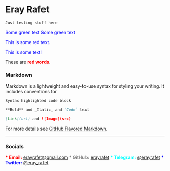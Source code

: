 # Eray Rafet

```diff
Just testing stuff here
```
<font color="blue"> Some green text </font>
<span style="color: blue"> Some green text </span>
<p style='color:blue'>This is some red text.</p>

<font color="blue">This is some text!</font>

These are <b style='color:red'>red words</b>.

### Markdown

Markdown is a lightweight and easy-to-use syntax for styling your writing. It includes conventions for

```markdown
Syntax highlighted code block

**Bold** and _Italic_ and `Code` text

[Link](url) and ![Image](src)
```

For more details see [GitHub Flavored Markdown](https://guides.github.com/features/mastering-markdown/).

---

### Socials

 <b style='color:red'>* Email:</b> [erayrafet@gmail.com](erayrafet@gmail.com)
 <b style='color:grey'>* GitHub:</b> [erayrafet](https://github.com/erayrafet)
 <b style='color:cyan'>* Telegram:</b> [@erayrafet](https://t.me/erayrafet)
 <b style='color:blue'>* Twitter:</b> [@eray_rafet](https://twitter.com/eray_rafet)

